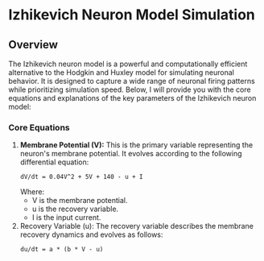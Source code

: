 # Izhikevich Neuron Model Simulation
## Overview
The Izhikevich neuron model is a powerful and computationally efficient alternative to the Hodgkin and Huxley model for simulating neuronal behavior. It is designed to capture a wide range of neuronal firing patterns while prioritizing simulation speed. Below, I will provide you with the core equations and explanations of the key parameters of the Izhikevich neuron model:
### Core Equations
1. **Membrane Potential (V):** This is the primary variable representing the neuron's membrane potential. It evolves according to the following differential equation:
   ```
   dV/dt = 0.04V^2 + 5V + 140 - u + I
   ```
   Where:
   + V is the membrane potential.
   + u is the recovery variable.
   + I is the input current.
2. Recovery Variable (u): The recovery variable describes the membrane recovery dynamics and evolves as follows:
   ```
   du/dt = a * (b * V - u)
   ```
##

